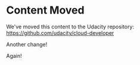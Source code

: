 # Content Moved

We've moved this content to the Udacity repository:
https://github.com/udacity/cloud-developer

Another change!

Again!
